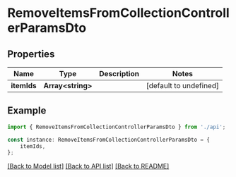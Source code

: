 # RemoveItemsFromCollectionControllerParamsDto


## Properties

Name | Type | Description | Notes
------------ | ------------- | ------------- | -------------
**itemIds** | **Array&lt;string&gt;** |  | [default to undefined]

## Example

```typescript
import { RemoveItemsFromCollectionControllerParamsDto } from './api';

const instance: RemoveItemsFromCollectionControllerParamsDto = {
    itemIds,
};
```

[[Back to Model list]](../README.md#documentation-for-models) [[Back to API list]](../README.md#documentation-for-api-endpoints) [[Back to README]](../README.md)
